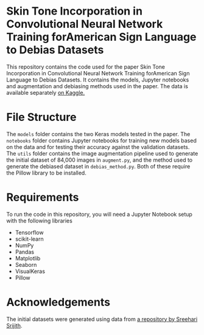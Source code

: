 # Skin Tone Incorporation in Convolutional Neural Network Training forAmerican Sign Language to Debias Datasets

This repository contains the code used for the paper Skin Tone Incorporation in Convolutional Neural Network Training forAmerican Sign Language to Debias Datasets. It contains the models, Jupyter notebooks and augmentation and debiasing methods used in the paper. The data is available separately [on Kaggle.](https://www.kaggle.com/datasets/aryavtaneja/skin-tone-cnn-debiasing)

# File Structure

The `models` folder contains the two Keras models tested in the paper. The `notebooks` folder contains Jupyter notebooks for training new models based on the data and for testing their accuracy against the validation datasets. The `utils` folder contains the image augmentation pipeline used to generate the initial dataset of 84,000 images in `augment.py`, and the method used to generate the debiased dataset in `debias_method.py`. Both of these require the Pillow library to be installed.

# Requirements

To run the code in this repository, you will need a Jupyter Notebook setup with the following libraries

- Tensorflow
- scikit-learn
- NumPy
- Pandas
- Matplotlib
- Seaborn
- VisualKeras
- Pillow

# Acknowledgements

The initial datasets were generated using data from [a repository by Sreehari Srijith](https://github.com/mon95/Sign-Language-and-Static-gesture-recognition-using-sklearn).
